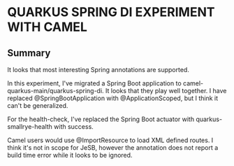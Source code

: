 QUARKUS SPRING DI EXPERIMENT WITH CAMEL
===
Summary
---

It looks that most interesting Spring annotations are supported.

In this experiment, I've migrated a Spring Boot application to camel-quarkus-main/quarkus-spring-di.
It looks that they play well together.
I have replaced @SpringBootApplication with @ApplicationScoped, but I think it can't be generalized.

For the health-check, I've replaced the Spring Boot actuator with quarkus-smallrye-health with success.

Camel users would use @ImportResource to load XML defined routes. I think it's not in scope for JeSB, however the annotation does not report a build time error while it looks to be ignored.
